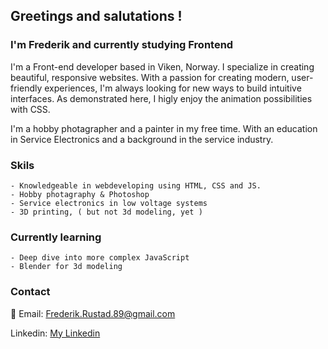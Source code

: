 ## Greetings and salutations !

### I'm Frederik and currently studying Frontend

I'm a Front-end developer based in Viken, Norway.
I specialize in creating beautiful, responsive websites.
With a passion for creating modern, user-friendly experiences,
I'm always looking for new ways to build intuitive interfaces.
As demonstrated here, I higly enjoy the animation possibilities with CSS.

I'm a hobby photagrapher and a painter in my free time.
With an education in Service Electronics and a background in the service industry.

### Skils
```
- Knowledgeable in webdeveloping using HTML, CSS and JS.
- Hobby photagraphy & Photoshop
- Service electronics in low voltage systems
- 3D printing, ( but not 3d modeling, yet ) 
```

### Currently learning
```
- Deep dive into more complex JavaScript
- Blender for 3d modeling
```

### Contact

📧 Email: [Frederik.Rustad.89@gmail.com](Frederik.Rustad.89@gmail.com)

Linkedin: [My Linkedin]([https://twitter.com/Penrose_Studio](https://www.linkedin.com/in/frederik-rustad-119a48306/))


